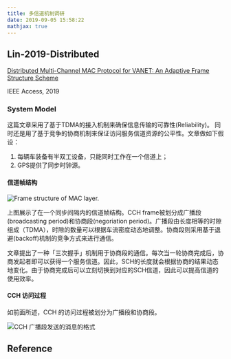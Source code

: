 ```yaml
---
title: 多信道机制调研
date: 2019-09-05 15:58:22
mathjax: true
---
```


## Lin-2019-Distributed

[Distributed Multi-Channel MAC Protocol for VANET: An Adaptive Frame Structure Scheme](https://ieeexplore.ieee.org/abstract/document/8611438)

IEEE Access, 2019

### System Model

这篇文章采用了基于TDMA的接入机制来确保信息传输的可靠性(Reliability)。 同时还是用了基于竞争的协商机制来保证访问服务信道资源的公平性。文章做如下假设：

1. 每辆车装备有半双工设备，只能同时工作在一个信道上；
2. GPS提供了同步时钟源。

#### 信道帧结构

![Frame structure of MAC layer.](https://imgs.codewoody.com/uploads/big/e0fcd3ee03f35fe7190aaaaba8fadf93.png)

上图展示了在一个同步间隔内的信道帧结构。CCH frame被划分成广播段(broadcasting period)和协商段(negoriation period)。广播段由长度相等的时隙组成（TDMA），时隙的数量可以根据车流密度动态地调整。协商段则采用基于退避(backoff)机制的竞争方式来进行通信。

文章提出了一种「三次握手」机制用于协商段的通信。每次当一轮协商完成后，协商发起者即可以获得一个服务信道。因此，SCH的长度就会根据协商的结果动态地变化。由于协商完成后可以立刻切换到对应的SCH信道，因此可以提高信道的使用效率。

#### CCH 访问过程

如前面所述，CCH 的访问过程被划分为广播段和协商段。

![CCH 广播段发送的消息的格式](https://imgs.codewoody.com/uploads/big/247ab9750c35026fd72bd9ae93763f1f.png)


## Reference
